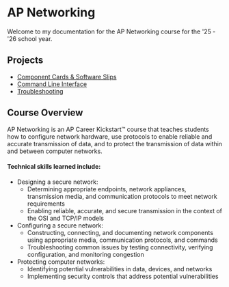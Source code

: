 # AP Networking
Welcome to my documentation for the AP Networking course for the '25 - '26 school year. 

## Projects

- [Component Cards & Software Slips](component-cards-and-software-slips.md)
- [Command Line Interface](cli.md)
- [Troubleshooting](troubleshooting.md)

## Course Overview

AP Networking is an AP Career Kickstart™ course that teaches students how to configure network hardware, use protocols to enable reliable and accurate transmission of data, and to protect the transmission of data within and between computer networks. 

#### Technical skills learned include:

- Designing a secure network:
    - Determining appropriate endpoints, network appliances, transmission media, and communication protocols to meet network requirements  
    - Enabling reliable, accurate, and secure transmission in the context of the OSI and TCP/IP models  
- Configuring a secure network:
    -  Constructing, connecting, and documenting network components using appropriate media, communication protocols, and commands  
    - Troubleshooting common issues by testing connectivity, verifying configuration, and monitoring congestion  
- Protecting computer networks:
    - Identifying potential vulnerabilities in data, devices, and networks  
    - Implementing security controls that address potential vulnerabilities 



